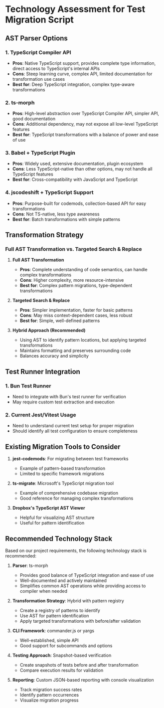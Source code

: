 # Technology Assessment for Test Migration Script

## AST Parser Options

### 1. TypeScript Compiler API

- **Pros**: Native TypeScript support, provides complete type information, direct access to TypeScript's internal APIs
- **Cons**: Steep learning curve, complex API, limited documentation for transformation use cases
- **Best for**: Deep TypeScript integration, complex type-aware transformations

### 2. ts-morph

- **Pros**: High-level abstraction over TypeScript Compiler API, simpler API, good documentation
- **Cons**: Additional dependency, may not expose all low-level TypeScript features
- **Best for**: TypeScript transformations with a balance of power and ease of use

### 3. Babel + TypeScript Plugin

- **Pros**: Widely used, extensive documentation, plugin ecosystem
- **Cons**: Less TypeScript-native than other options, may not handle all TypeScript features
- **Best for**: Cross-compatibility with JavaScript and TypeScript

### 4. jscodeshift + TypeScript Support

- **Pros**: Purpose-built for codemods, collection-based API for easy transformations
- **Cons**: Not TS-native, less type awareness
- **Best for**: Batch transformations with simple patterns

## Transformation Strategy

### Full AST Transformation vs. Targeted Search & Replace

1. **Full AST Transformation**

   - **Pros**: Complete understanding of code semantics, can handle complex transformations
   - **Cons**: Higher complexity, more resource-intensive
   - **Best for**: Complex pattern migrations, type-dependent transformations

2. **Targeted Search & Replace**

   - **Pros**: Simpler implementation, faster for basic patterns
   - **Cons**: May miss context-dependent cases, less robust
   - **Best for**: Simple, well-defined patterns

3. **Hybrid Approach (Recommended)**
   - Using AST to identify pattern locations, but applying targeted transformations
   - Maintains formatting and preserves surrounding code
   - Balances accuracy and simplicity

## Test Runner Integration

### 1. Bun Test Runner

- Need to integrate with Bun's test runner for verification
- May require custom test extraction and execution

### 2. Current Jest/Vitest Usage

- Need to understand current test setup for proper migration
- Should identify all test configuration to ensure completeness

## Existing Migration Tools to Consider

1. **jest-codemods**: For migrating between test frameworks

   - Example of pattern-based transformation
   - Limited to specific framework migrations

2. **ts-migrate**: Microsoft's TypeScript migration tool

   - Example of comprehensive codebase migration
   - Good reference for managing complex transformations

3. **Dropbox's TypeScript AST Viewer**
   - Helpful for visualizing AST structure
   - Useful for pattern identification

## Recommended Technology Stack

Based on our project requirements, the following technology stack is recommended:

1. **Parser**: ts-morph

   - Provides good balance of TypeScript integration and ease of use
   - Well-documented and actively maintained
   - Simplifies common AST operations while providing access to compiler when needed

2. **Transformation Strategy**: Hybrid with pattern registry

   - Create a registry of patterns to identify
   - Use AST for pattern identification
   - Apply targeted transformations with before/after validation

3. **CLI Framework**: commander.js or yargs

   - Well-established, simple API
   - Good support for subcommands and options

4. **Testing Approach**: Snapshot-based verification

   - Create snapshots of tests before and after transformation
   - Compare execution results for validation

5. **Reporting**: Custom JSON-based reporting with console visualization
   - Track migration success rates
   - Identify pattern occurrences
   - Visualize migration progress

